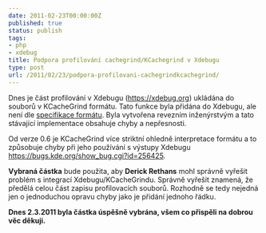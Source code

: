 ```yaml
---
date: 2011-02-23T00:00:00Z
published: true
status: publish
tags:
- php
- xdebug
title: Podpora profilování cachegrind/KCachegrind v Xdebugu
type: post
url: /2011/02/23/podpora-profilovani-cachegrindkcachegrind/
---
```


Dnes je část profilování v Xdebugu (<a title="Xdebug je open-source nástroj na ladění PHP. " href="https://xdebug.org">https://xdebug.org</a>) ukládána do souborů v KCacheGrind formátu. Tato funkce byla přidána do Xdebugu, ale není dle <a href="https://kcachegrind.sourceforge.net/html/CallgrindFormat.html">specifikace formátu</a>. Byla vytvořena revezním inženýrstvým a tato stávající implementace obsahuje chyby a nepřesnosti.

Od verze 0.6 je KCacheGrind více striktní ohledně interpretace formátu a to způsobuje chyby při jeho používání s výstupy Xdebugu  <a href="https://bugs.kde.org/show_bug.cgi?id=256425">https://bugs.kde.org/show_bug.cgi?id=256425</a>.

<strong>Vybraná částka</strong> bude použita, aby <strong>Derick Rethans</strong> mohl správně vyřešit problém s integrací Xdebugu/KCacheGrindu. Správně vyřešit znamená, že předělá celou část zapisu profilovacích souborů. Rozhodně se tedy nejedná jen o jednoduchou opravu chyby jako je přidání jednoho řádku.

<strong>Dnes 2.3.2011 byla částka úspěšně vybrána, všem co přispěli na dobrou věc děkuji.</strong>
